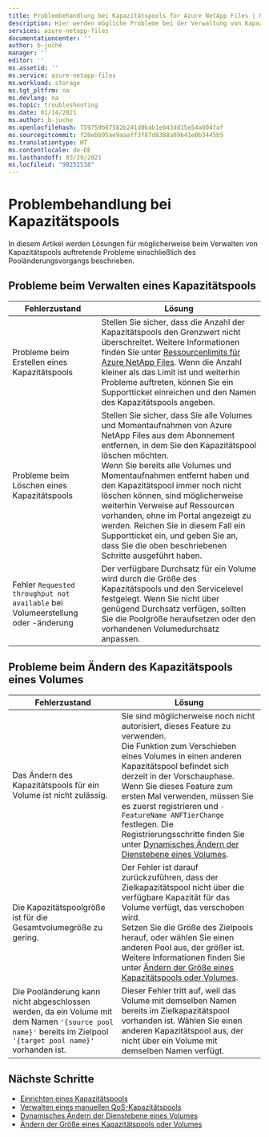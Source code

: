 ```yaml
---
title: Problembehandlung bei Kapazitätspools für Azure NetApp Files | Microsoft-Dokumentation
description: Hier werden mögliche Probleme bei der Verwaltung von Kapazitätspools beschrieben und Lösungen für diese Probleme angeboten.
services: azure-netapp-files
documentationcenter: ''
author: b-juche
manager: ''
editor: ''
ms.assetid: ''
ms.service: azure-netapp-files
ms.workload: storage
ms.tgt_pltfrm: na
ms.devlang: na
ms.topic: troubleshooting
ms.date: 01/14/2021
ms.author: b-juche
ms.openlocfilehash: 759759b67582b241d0bab1e043dd15e54a804faf
ms.sourcegitcommit: f28ebb95ae9aaaff3f87d8388a09b41e0b3445b5
ms.translationtype: HT
ms.contentlocale: de-DE
ms.lasthandoff: 03/29/2021
ms.locfileid: "98251538"
---
```

# <a name="troubleshoot-capacity-pool-issues"></a>Problembehandlung bei Kapazitätspools

In diesem Artikel werden Lösungen für möglicherweise beim Verwalten von Kapazitätspools auftretende Probleme einschließlich des Pooländerungsvorgangs beschrieben. 

## <a name="issues-managing-a-capacity-pool"></a>Probleme beim Verwalten eines Kapazitätspools 

|     Fehlerzustand    |     Lösung    |
|-|-|
| Probleme beim Erstellen eines Kapazitätspools |  Stellen Sie sicher, dass die Anzahl der Kapazitätspools den Grenzwert nicht überschreitet. Weitere Informationen finden Sie unter [Ressourcenlimits für Azure NetApp Files](azure-netapp-files-resource-limits.md).  Wenn die Anzahl kleiner als das Limit ist und weiterhin Probleme auftreten, können Sie ein Supportticket einreichen und den Namen des Kapazitätspools angeben. |
| Probleme beim Löschen eines Kapazitätspools  |  Stellen Sie sicher, dass Sie alle Volumes und Momentaufnahmen von Azure NetApp Files aus dem Abonnement entfernen, in dem Sie den Kapazitätspool löschen möchten. <br> Wenn Sie bereits alle Volumes und Momentaufnahmen entfernt haben und den Kapazitätspool immer noch nicht löschen können, sind möglicherweise weiterhin Verweise auf Ressourcen vorhanden, ohne im Portal angezeigt zu werden. Reichen Sie in diesem Fall ein Supportticket ein, und geben Sie an, dass Sie die oben beschriebenen Schritte ausgeführt haben. |
| Fehler `Requested throughput not available` bei Volumeerstellung oder -änderung | Der verfügbare Durchsatz für ein Volume wird durch die Größe des Kapazitätspools und den Servicelevel festgelegt. Wenn Sie nicht über genügend Durchsatz verfügen, sollten Sie die Poolgröße heraufsetzen oder den vorhandenen Volumedurchsatz anpassen. | 

## <a name="issues-when-changing-the-capacity-pool-of-a-volume"></a>Probleme beim Ändern des Kapazitätspools eines Volumes 

|     Fehlerzustand    |     Lösung    |
|-|-|
| Das Ändern des Kapazitätspools für ein Volume ist nicht zulässig. | Sie sind möglicherweise noch nicht autorisiert, dieses Feature zu verwenden. <br> Die Funktion zum Verschieben eines Volumes in einen anderen Kapazitätspool befindet sich derzeit in der Vorschauphase. Wenn Sie dieses Feature zum ersten Mal verwenden, müssen Sie es zuerst registrieren und `-FeatureName ANFTierChange` festlegen. Die Registrierungsschritte finden Sie unter [Dynamisches Ändern der Dienstebene eines Volumes](dynamic-change-volume-service-level.md). |
| Die Kapazitätspoolgröße ist für die Gesamtvolumegröße zu gering. |  Der Fehler ist darauf zurückzuführen, dass der Zielkapazitätspool nicht über die verfügbare Kapazität für das Volume verfügt, das verschoben wird.  <br> Setzen Sie die Größe des Zielpools herauf, oder wählen Sie einen anderen Pool aus, der größer ist.  Weitere Informationen finden Sie unter [Ändern der Größe eines Kapazitätspools oder Volumes](azure-netapp-files-resize-capacity-pools-or-volumes.md).   |
|  Die Pooländerung kann nicht abgeschlossen werden, da ein Volume mit dem Namen `'{source pool name}'` bereits im Zielpool `'{target pool name}'` vorhanden ist. | Dieser Fehler tritt auf, weil das Volume mit demselben Namen bereits im Zielkapazitätspool vorhanden ist.  Wählen Sie einen anderen Kapazitätspool aus, der nicht über ein Volume mit demselben Namen verfügt.   | 

## <a name="next-steps"></a>Nächste Schritte  

* [Einrichten eines Kapazitätspools](azure-netapp-files-set-up-capacity-pool.md)
* [Verwalten eines manuellen QoS-Kapazitätspools](manage-manual-qos-capacity-pool.md)
* [Dynamisches Ändern der Dienstebene eines Volumes](dynamic-change-volume-service-level.md)
* [Ändern der Größe eines Kapazitätspools oder Volumes](azure-netapp-files-resize-capacity-pools-or-volumes.md)

